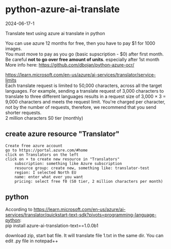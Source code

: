 # python-azure-ai-translate
2024-06-17-1  

Translate text using azure ai translate in python

You can use azure 12 months for free, then you have to pay $1 for 1000 images.  
You must move to pay as you go (basic supscription - $0) after first month.  
Be careful **not to go over free amount of units**. especially after 1st month  
More info here: https://github.com/dbojan/python-azure-ocr/  


https://learn.microsoft.com/en-us/azure/ai-services/translator/service-limits  
Each translate request is limited to 50,000 characters, across all the target languages. For example, sending a translate request of 3,000 characters to translate to three different languages results in a request size of 3,000 × 3 = 9,000 characters and meets the request limit. You're charged per character, not by the number of requests, therefore, we recommend that you send shorter requests.  
2 million characters S0 tier (monthly)


## create azure resource "Translator"


    Create free azure account
    go to https://portal.azure.com/#home
    click on Translators on the left
    click on + to create new resource in "Translators"
        subscription: something like Azure subscription
        resource group: create new, something like: translator-test
        region: I selected North EU
        name: enter what ever you want
        pricing: select free f0 (S0 tier, 2 million characters per month)

## python
According to https://learn.microsoft.com/en-us/azure/ai-services/translator/quickstart-text-sdk?pivots=programming-language-python:  
pip install azure-ai-translation-text==1.0.0b1

download zip, start bat file. It will translate file 1.txt in the same dir.
You can edit .py file in notepad++



